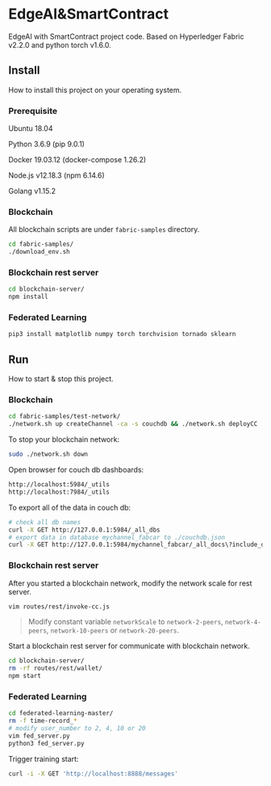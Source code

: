 # EdgeAI&SmartContract

EdgeAI with SmartContract project code. Based on Hyperledger Fabric v2.2.0 and python torch v1.6.0.

## Install

How to install this project on your operating system.

### Prerequisite

Ubuntu 18.04

Python 3.6.9 (pip 9.0.1)

Docker 19.03.12 (docker-compose 1.26.2)

Node.js v12.18.3 (npm 6.14.6)

Golang v1.15.2

### Blockchain

All blockchain scripts are under `fabric-samples` directory.

```bash
cd fabric-samples/
./download_env.sh
```


### Blockchain rest server

```bash
cd blockchain-server/
npm install
```

### Federated Learning

```bash
pip3 install matplotlib numpy torch torchvision tornado sklearn
```



## Run

How to start & stop this project.

### Blockchain

```bash
cd fabric-samples/test-network/
./network.sh up createChannel -ca -s couchdb && ./network.sh deployCC
```

To stop your blockchain network:

```bash
sudo ./network.sh down
```

Open browser for couch db dashboards:

```bash
http://localhost:5984/_utils
http://localhost:7984/_utils
```

To export all of the data in couch db:

```bash
# check all db names
curl -X GET http://127.0.0.1:5984/_all_dbs
# export data in database mychannel_fabcar to ./couchdb.json
curl -X GET http://127.0.0.1:5984/mychannel_fabcar/_all_docs\?include_docs\=true > ./couchdb.json
```

### Blockchain rest server

After you started a blockchain network, modify the network scale for rest server.

```bash
vim routes/rest/invoke-cc.js
```

> Modify constant variable `networkScale` to `network-2-peers`, `network-4-peers`, `network-10-peers` or `network-20-peers`.


Start a blockchain rest server for communicate with blockchain network.

```bash
cd blockchain-server/
rm -rf routes/rest/wallet/
npm start
```

### Federated Learning

```bash
cd federated-learning-master/
rm -f time-record_*
# modify user_number to 2, 4, 10 or 20
vim fed_server.py
python3 fed_server.py
```

Trigger training start:

```bash
curl -i -X GET 'http://localhost:8888/messages'
```

